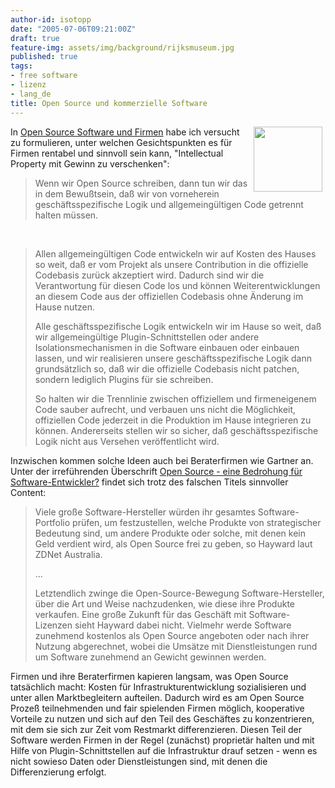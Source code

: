 ```yaml
---
author-id: isotopp
date: "2005-07-06T09:21:00Z"
draft: true
feature-img: assets/img/background/rijksmuseum.jpg
published: true
tags:
- free software
- lizenz
- lang_de
title: Open Source und kommerzielle Software
---
```

<img width='110' height='104' border='0' hspace='5' align='right' src='/uploads/20040415-gnu-head-sm.serendipityThumb.jpg' alt='' /> In <a href="http://blog.koehntopp.de/archives/611-Open-Source-Software-und-Firmen.html">Open Source Software und Firmen</a> habe ich versucht zu formulieren, unter welchen Gesichtspunkten es für Firmen rentabel und sinnvoll sein kann, "Intellectual Property mit Gewinn zu verschenken": <blockquote>Wenn wir Open Source schreiben, dann tun wir das in dem Bewußtsein, daß wir von vorneherein geschäftsspezifische Logik und allgemeingültigen Code getrennt halten müssen.</blockquote><br clear='all' />

<blockquote>Allen allgemeingültigen Code entwickeln wir auf Kosten des Hauses so weit, daß er vom Projekt als unsere Contribution in die offizielle Codebasis zurück akzeptiert wird. Dadurch sind wir die Verantwortung für diesen Code los und können Weiterentwicklungen an diesem Code aus der offiziellen Codebasis ohne Änderung im Hause nutzen.
 
 Alle geschäftsspezifische Logik entwickeln wir im Hause so weit, daß wir allgemeingültige Plugin-Schnittstellen oder andere Isolationsmechanismen in die Software einbauen oder einbauen lassen, und wir realisieren unsere geschäftsspezifische Logik dann grundsätzlich so, daß wir die offizielle Codebasis nicht patchen, sondern lediglich Plugins für sie schreiben. 
 
 So halten wir die Trennlinie zwischen offiziellem und firmeneigenem Code sauber aufrecht, und verbauen uns nicht die Möglichkeit, offiziellen Code jederzeit in die Produktion im Hause integrieren zu können. Andererseits stellen wir so sicher, daß geschäftsspezifische Logik nicht aus Versehen veröffentlicht wird.</blockquote> Inzwischen kommen solche Ideen auch bei Beraterfirmen wie Gartner an. Unter der irreführenden Überschrift <a href="http://www.golem.de/0507/39047.html">Open Source - eine Bedrohung für Software-Entwickler?</a> findet sich trotz des falschen Titels sinnvoller Content: <blockquote>Viele große Software-Hersteller würden ihr gesamtes Software-Portfolio prüfen, um festzustellen, welche Produkte von strategischer Bedeutung sind, um andere Produkte oder solche, mit denen kein Geld verdient wird, als Open Source frei zu geben, so Hayward laut ZDNet Australia. 

...

Letztendlich zwinge die Open-Source-Bewegung Software-Hersteller, über die Art und Weise nachzudenken, wie diese ihre Produkte verkaufen. Eine große Zukunft für das Geschäft mit Software-Lizenzen sieht Hayward dabei nicht. Vielmehr werde Software zunehmend kostenlos als Open Source angeboten oder nach ihrer Nutzung abgerechnet, wobei die Umsätze mit Dienstleistungen rund um Software zunehmend an Gewicht gewinnen werden.</blockquote> Firmen und ihre Beraterfirmen kapieren langsam, was Open Source tatsächlich macht: Kosten für Infrastrukturentwicklung sozialisieren und unter allen Marktbegleitern aufteilen. Dadurch wird es am Open Source Prozeß teilnehmenden und fair spielenden Firmen möglich, kooperative Vorteile zu nutzen und sich auf den Teil des Geschäftes zu konzentrieren, mit dem sie sich zur Zeit vom Restmarkt differenzieren. Diesen Teil der Software werden Firmen in der Regel (zunächst) proprietär halten und mit Hilfe von Plugin-Schnittstellen auf die Infrastruktur drauf setzen - wenn es nicht sowieso Daten oder Dienstleistungen sind, mit denen die Differenzierung erfolgt.
